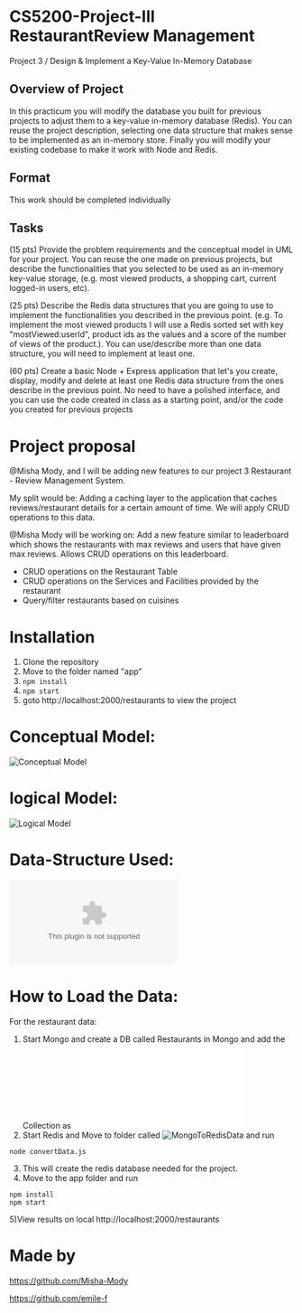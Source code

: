 # CS5200-Project-III RestaurantReview Management
Project 3 / Design & Implement a Key-Value In-Memory Database

## Overview of Project
In this practicum you will modify the database you built for previous projects to adjust them to a key-value in-memory database (Redis). You can reuse the project description, selecting one data structure that makes sense to be implemented as an in-memory store. Finally you will modify your existing codebase to make it work with Node and Redis.

## Format
This work should be completed individually
## Tasks
(15 pts) Provide the problem requirements and the conceptual model in UML for your project. You can reuse the one made on previous projects, but describe the functionalities that you selected to be used as an in-memory key-value storage, (e.g. most viewed products, a shopping cart, current logged-in users, etc).

(25 pts) Describe the Redis data structures that you are going to use to implement the functionalities you described in the previous point. (e.g. To implement the most viewed products I will use a Redis sorted set with key "mostViewed:userId", product ids as the values and a score of the number of views of the product.). You can use/describe more than one data structure, you will need to implement at least one.

(60 pts) Create a basic Node + Express application that let's you create, display, modify and delete at least one Redis data structure from the ones describe in the previous point. No need to have a polished interface, and you can use the code created in class as a starting point, and/or the code you created for previous projects

# Project proposal

@Misha Mody, and I will be adding new features to our project 3 Restaurant - Review Management System.

My split would be:
Adding a caching layer to the application that caches reviews/restaurant details for a certain amount of time. We will apply CRUD operations to this data.

@Misha Mody  will be working on:
Add a new feature similar to leaderboard which shows the restaurants with max reviews and users that have given max reviews. Allows CRUD operations on this leaderboard.
- CRUD operations on the Restaurant Table
- CRUD operations on the Services and Facilities provided by the restaurant
- Query/filter restaurants based on cuisines

# Installation

1) Clone the repository 
2) Move to the folder named "app"
3) `npm install`
4) `npm start`
5) goto  http://localhost:2000/restaurants  to view the project


# Conceptual Model:

![Conceptual Model](./diagrams/UML.png)

# logical Model:

![Logical Model](./diagrams/ERD.png)

# Data-Structure Used:
![Data Structure](./datastructures/ds.docx)

# How to Load the Data:

For the restaurant data:

1) Start Mongo and create a DB called Restaurants in Mongo and add the Collection as ![restaurantsDB](./db/restaurant.json)
2) Start Redis and Move to folder called ![MongoToRedisData](./MongoToRedisData) and run 
```node
node convertData.js
```
3) This will create the redis database needed for the project. 
4) Move to the app folder and run
```node
npm install
npm start
```
5)View results on local http://localhost:2000/restaurants
   


# Made by
https://github.com/Misha-Mody

https://github.com/emile-f
